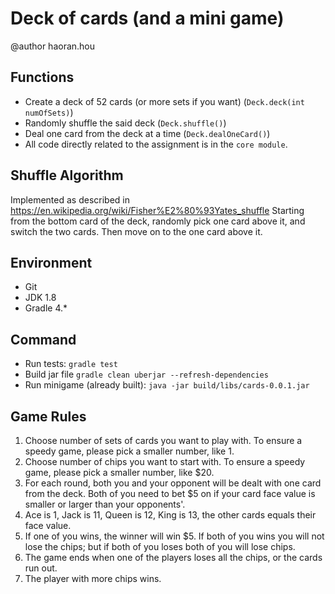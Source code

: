 Deck of cards (and a mini game)
==================================  
@author haoran.hou

## Functions
* Create a deck of 52 cards (or more sets if you want) (```Deck.deck(int numOfSets)```)
* Randomly shuffle the said deck (```Deck.shuffle()```)
* Deal one card from the deck at a time (```Deck.dealOneCard()```)
* All code directly related to the assignment is in the ```core module```.  

## Shuffle Algorithm
 Implemented as described in https://en.wikipedia.org/wiki/Fisher%E2%80%93Yates_shuffle
 Starting from the bottom card of the deck, randomly pick one card above it, and switch the two cards. 
 Then move on to the one card above it.    

## Environment
* Git
* JDK 1.8
* Gradle 4.*

## Command
* Run tests: 
```gradle test```
* Build jar file
```gradle clean uberjar --refresh-dependencies```
* Run minigame (already built): 
```java -jar build/libs/cards-0.0.1.jar```

## Game Rules
1. Choose number of sets of cards you want to play with. To ensure a speedy game, please pick a smaller number, like 1.
2. Choose number of chips you want to start with. To ensure a speedy game, please pick a smaller number, like $20.
3. For each round, both you and your opponent will be dealt with one card from the deck. Both of you need to bet $5 on if your card face value is smaller or larger than your opponents'.
4. Ace is 1, Jack is 11, Queen is 12, King is 13, the other cards equals their face value.
5. If one of you wins, the winner will win $5. If both of you wins you will not lose the chips;
but if both of you loses both of you will lose chips.
6. The game ends when one of the players loses all the chips, or the cards run out.
7. The player with more chips wins.

